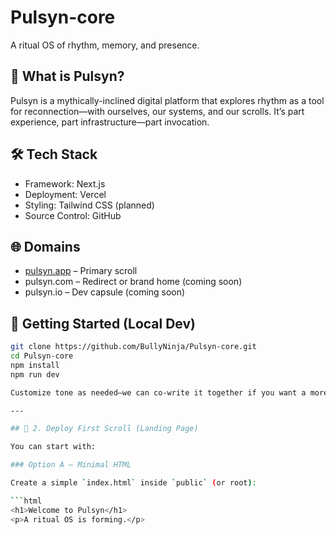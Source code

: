 # Pulsyn-core

A ritual OS of rhythm, memory, and presence.

## 🔮 What is Pulsyn?
Pulsyn is a mythically-inclined digital platform that explores rhythm as a tool for reconnection—with ourselves, our systems, and our scrolls. It’s part experience, part infrastructure—part invocation.

## 🛠️ Tech Stack
- Framework: Next.js
- Deployment: Vercel
- Styling: Tailwind CSS (planned)
- Source Control: GitHub

## 🌐 Domains
- [pulsyn.app](https://www.pulsyn.app) – Primary scroll
- pulsyn.com – Redirect or brand home (coming soon)
- pulsyn.io – Dev capsule (coming soon)

## 🧪 Getting Started (Local Dev)

```bash
git clone https://github.com/BullyNinja/Pulsyn-core.git
cd Pulsyn-core
npm install
npm run dev

Customize tone as needed—we can co-write it together if you want a more poetic or edgy vibe.

---

## 🌅 2. Deploy First Scroll (Landing Page)

You can start with:

### Option A – Minimal HTML

Create a simple `index.html` inside `public` (or root):

```html
<h1>Welcome to Pulsyn</h1>
<p>A ritual OS is forming.</p>
